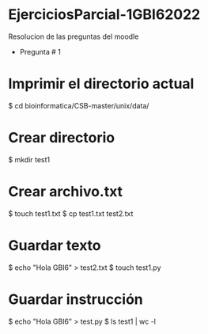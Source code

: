 # EjerciciosParcial-1GBI62022
Resolucion de las preguntas del moodle
- Pregunta # 1
# Imprimir el directorio actual
$ cd bioinformatica/CSB-master/unix/data/
# Crear directorio
$ mkdir test1
# Crear archivo.txt 
$ touch test1.txt
$ cp test1.txt test2.txt
# Guardar texto
$ echo "Hola GBI6" > test2.txt
$ touch test1.py
# Guardar instrucción
$ echo "Hola GBI6" > test.py
$ ls test1 | wc -l
